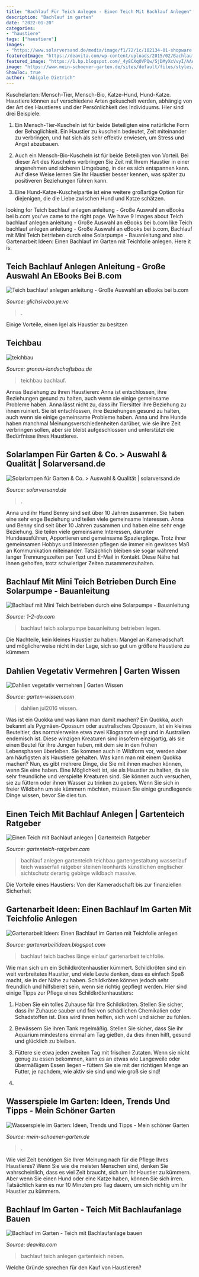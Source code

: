 ```yaml
---
title: "Bachlauf Für Teich Anlegen - Einen Teich Mit Bachlauf Anlegen"
description: "Bachlauf im garten"
date: "2022-01-20"
categories:
- "haustiere"
tags: ["haustiere"]
images:
- "https://www.solarversand.de/media/image/f1/72/1c/102134-01-shopware.jpg"
featuredImage: "https://deavita.com/wp-content/uploads/2015/02/Bachlauf-Garten-Teich-Lage-Wasserpflanzen.jpg"
featured_image: "https://1.bp.blogspot.com/_4y8CXqOVPQw/SjDMyXcVvyI/AAAAAAAAAgI/Zk9Fj4t7rZI/s400/Bachlauf-im-Garten-anlegen3-WF-GLWE-09.05.09+072.jpg"
image: "https://www.mein-schoener-garten.de/sites/default/files/styles/og_image/public/wasserspiel-teich-3758437-blp-msg.jpg?h=2394737d&amp;itok=QtaFkPsx"
ShowToc: true
author: "Abigale Dietrich"
---
```



Kuschelarten: Mensch-Tier, Mensch-Bio, Katze-Hund, Hund-Katze.
Haustiere können auf verschiedene Arten gekuschelt werden, abhängig von der Art des Haustieres und der Persönlichkeit des Individuums. Hier sind drei Beispiele:
1. Ein Mensch-Tier-Kuscheln ist für beide Beteiligten eine natürliche Form der Behaglichkeit. Ein Haustier zu kuscheln bedeutet, Zeit miteinander zu verbringen, und hat sich als sehr effektiv erwiesen, um Stress und Angst abzubauen.

2. Auch ein Mensch-Bio-Kuscheln ist für beide Beteiligten von Vorteil. Bei dieser Art des Kuschelns verbringen Sie Zeit mit Ihrem Haustier in einer angenehmen und sicheren Umgebung, in der es sich entspannen kann. Auf diese Weise lernen Sie Ihr Haustier besser kennen, was später zu positiveren Beziehungen führen kann.

3. Eine Hund-Katze-Kuschelpartie ist eine weitere großartige Option für diejenigen, die die Liebe zwischen Hund und Katze schätzen.

	

		
looking for Teich bachlauf anlegen anleitung - Große Auswahl an eBooks bei b.com you've came to the right page. We have 9 Images about Teich bachlauf anlegen anleitung - Große Auswahl an eBooks bei b.com like Teich bachlauf anlegen anleitung - Große Auswahl an eBooks bei b.com, Bachlauf mit Mini Teich betrieben durch eine Solarpumpe - Bauanleitung and also Gartenarbeit Ideen: Einen Bachlauf im Garten mit Teichfolie anlegen. Here it is:
		
    
## Teich Bachlauf Anlegen Anleitung - Große Auswahl An EBooks Bei B.com

<img loading=lazy src="http://deavita.com/wp-content/uploads/2015/04/teich-bachlauf-garten-anlegen-kies-boden-folie1.jpg" onerror="this.onerror=null;this.src='https://tse3.mm.bing.net/th?id=OIP.m3VGZpOBxcXCPs9y_DgAzQHaLY&amp;pid=15.1';" alt="Teich bachlauf anlegen anleitung - Große Auswahl an eBooks bei b.com">

_Source: glichsivebo.ye.vc_

>. 

	

Einige Vorteile, einen Igel als Haustier zu besitzen

    
## Teichbau

<img loading=lazy src="http://gronau-landschaftsbau.de/media/Bachlauf.jpg" onerror="this.onerror=null;this.src='https://tse3.mm.bing.net/th?id=OIP.2ziQ1VbJwynU9UovS9snYwHaGL&amp;pid=15.1';" alt="teichbau">

_Source: gronau-landschaftsbau.de_

>teichbau bachlauf. 

	

Annas Beziehung zu ihren Haustieren: Anna ist entschlossen, ihre Beziehungen gesund zu halten, auch wenn sie einige gemeinsame Probleme haben.
Anna lässt nicht zu, dass ihr Tiersitter ihre Beziehung zu ihnen ruiniert. Sie ist entschlossen, ihre Beziehungen gesund zu halten, auch wenn sie einige gemeinsame Probleme haben. Anna und ihre Hunde haben manchmal Meinungsverschiedenheiten darüber, wie sie ihre Zeit verbringen sollen, aber sie bleibt aufgeschlossen und unterstützt die Bedürfnisse ihres Haustieres.

    
## Solarlampen Für Garten &amp; Co. &gt; Auswahl &amp; Qualität | Solarversand.de

<img loading=lazy src="https://www.solarversand.de/media/image/f1/72/1c/102134-01-shopware.jpg" onerror="this.onerror=null;this.src='https://tse2.mm.bing.net/th?id=OIP.IJwKMx_641bLKtmQ8tbxDAHaHa&amp;pid=15.1';" alt="Solarlampen für Garten &amp; Co. &gt; Auswahl &amp; Qualität | solarversand.de">

_Source: solarversand.de_

>. 

	

Anna und ihr Hund Benny sind seit über 10 Jahren zusammen. Sie haben eine sehr enge Beziehung und teilen viele gemeinsame Interessen.
Anna und Benny sind seit über 10 Jahren zusammen und haben eine sehr enge Beziehung. Sie teilen viele gemeinsame Interessen, darunter Hundeausführen, Apportieren und gemeinsame Spaziergänge. Trotz ihrer gemeinsamen Hobbys und Interessen pflegen sie immer ein gewisses Maß an Kommunikation miteinander. Tatsächlich bleiben sie sogar während langer Trennungszeiten per Text und E-Mail in Kontakt. Diese Nähe hat ihnen geholfen, trotz schwieriger Zeiten zusammenzuhalten.

    
## Bachlauf Mit Mini Teich Betrieben Durch Eine Solarpumpe - Bauanleitung

<img loading=lazy src="https://diy.1-2-do.com/content/uploads/projectsteps/4/0/2/1/5/9/0/8dbe61cc59_800x600-BB.JPG" onerror="this.onerror=null;this.src='https://tse4.mm.bing.net/th?id=OIP.qWYK-MnNZJdywM59_A5hTQAAAA&amp;pid=15.1';" alt="Bachlauf mit Mini Teich betrieben durch eine Solarpumpe - Bauanleitung">

_Source: 1-2-do.com_

>bachlauf teich solarpumpe bauanleitung betrieben legen. 

	

Die Nachteile, kein kleines Haustier zu haben: Mangel an Kameradschaft und möglicherweise nicht in der Lage, sich so gut um größere Haustiere zu kümmern

    
## Dahlien Vegetativ Vermehren | Garten Wissen

<img loading=lazy src="https://www.garten-wissen.com/wp-content/uploads/2017/11/dahlien08_jul2016_b.jpg" onerror="this.onerror=null;this.src='https://tse4.mm.bing.net/th?id=OIP.9XF_-QWnwn2YlMfQEUsATwHaF3&amp;pid=15.1';" alt="Dahlien vegetativ vermehren | Garten Wissen">

_Source: garten-wissen.com_

>dahlien jul2016 wissen. 

	

Was ist ein Quokka und was kann man damit machen?
Ein Quokka, auch bekannt als Pygmäen-Opossum oder australisches Opossum, ist ein kleines Beuteltier, das normalerweise etwa zwei Kilogramm wiegt und in Australien endemisch ist. Diese winzigen Kreaturen sind insofern einzigartig, als sie einen Beutel für ihre Jungen haben, mit dem sie in den frühen Lebensphasen überleben. Sie kommen auch in Wildform vor, werden aber am häufigsten als Haustiere gehalten.
Was kann man mit einem Quokka machen? Nun, es gibt mehrere Dinge, die Sie mit ihnen machen können, wenn Sie eine haben. Eine Möglichkeit ist, sie als Haustier zu halten, da sie sehr freundliche und verspielte Kreaturen sind. Sie können auch versuchen, sie zu füttern oder ihnen Wasser zu trinken zu geben. Wenn Sie sich in freier Wildbahn um sie kümmern möchten, müssen Sie einige grundlegende Dinge wissen, bevor Sie dies tun.

    
## Einen Teich Mit Bachlauf Anlegen | Gartenteich Ratgeber

<img loading=lazy src="https://www.gartenteich-ratgeber.com/wp-content/uploads/2018/12/bachlauf-unnat.jpg" onerror="this.onerror=null;this.src='https://tse4.mm.bing.net/th?id=OIP.aRnbkNIBNVNCV8d3f8GOLAAAAA&amp;pid=15.1';" alt="Einen Teich mit Bachlauf anlegen | Gartenteich Ratgeber">

_Source: gartenteich-ratgeber.com_

>bachlauf anlegen gartenteich teichbau gartengestaltung wasserlauf teich wasserfall ratgeber steinen leonhards künstlichen englischer sichtschutz derartig gebirge wildbach massive. 

	

Die Vorteile eines Haustiers: Von der Kameradschaft bis zur finanziellen Sicherheit

    
## Gartenarbeit Ideen: Einen Bachlauf Im Garten Mit Teichfolie Anlegen

<img loading=lazy src="https://1.bp.blogspot.com/_4y8CXqOVPQw/SjDMyXcVvyI/AAAAAAAAAgI/Zk9Fj4t7rZI/s400/Bachlauf-im-Garten-anlegen3-WF-GLWE-09.05.09+072.jpg" onerror="this.onerror=null;this.src='https://tse4.mm.bing.net/th?id=OIP.PnwCg8VzpWqk1LJyRGME6wHaJ4&amp;pid=15.1';" alt="Gartenarbeit Ideen: Einen Bachlauf im Garten mit Teichfolie anlegen">

_Source: gartenarbeitideen.blogspot.com_

>bachlauf teich baches länge einlauf gartenarbeit teichfolie. 

	

Wie man sich um ein Schildkrötenhaustier kümmert.
Schildkröten sind ein weit verbreitetes Haustier, und viele Leute denken, dass es einfach Spaß macht, sie in der Nähe zu haben. Schildkröten können jedoch sehr freundlich und hilfsbereit sein, wenn sie richtig gepflegt werden. Hier sind einige Tipps zur Pflege eines Schildkrötenhaustiers:
1. Haben Sie ein tolles Zuhause für Ihre Schildkröten. Stellen Sie sicher, dass ihr Zuhause sauber und frei von schädlichen Chemikalien oder Schadstoffen ist. Dies wird ihnen helfen, sich wohl und sicher zu fühlen.

2. Bewässern Sie ihren Tank regelmäßig. Stellen Sie sicher, dass Sie ihr Aquarium mindestens einmal am Tag gießen, da dies ihnen hilft, gesund und glücklich zu bleiben.

3. Füttere sie etwa jeden zweiten Tag mit frischen Zutaten. Wenn sie nicht genug zu essen bekommen, kann es an etwas wie Langeweile oder übermäßigem Essen liegen – füttern Sie sie mit der richtigen Menge an Futter, je nachdem, wie aktiv sie sind und wie groß sie sind!

4.

    
## Wasserspiele Im Garten: Ideen, Trends Und Tipps - Mein Schöner Garten

<img loading=lazy src="https://www.mein-schoener-garten.de/sites/default/files/styles/og_image/public/wasserspiel-teich-3758437-blp-msg.jpg?h=2394737d&amp;itok=QtaFkPsx" onerror="this.onerror=null;this.src='https://tse4.mm.bing.net/th?id=OIP.z4KkPDSPxnNZgCNv7tKAGwHaD4&amp;pid=15.1';" alt="Wasserspiele im Garten: Ideen, Trends und Tipps - Mein schöner Garten">

_Source: mein-schoener-garten.de_

>. 

	

Wie viel Zeit benötigen Sie Ihrer Meinung nach für die Pflege Ihres Haustieres?
Wenn Sie wie die meisten Menschen sind, denken Sie wahrscheinlich, dass es viel Zeit braucht, sich um Ihr Haustier zu kümmern. Aber wenn Sie einen Hund oder eine Katze haben, können Sie sich irren. Tatsächlich kann es nur 10 Minuten pro Tag dauern, um sich richtig um Ihr Haustier zu kümmern.

    
## Bachlauf Im Garten - Teich Mit Bachlaufanlage Bauen

<img loading=lazy src="https://deavita.com/wp-content/uploads/2015/02/Bachlauf-Garten-Teich-Lage-Wasserpflanzen.jpg" onerror="this.onerror=null;this.src='https://tse3.mm.bing.net/th?id=OIP.xYFZDN4rc7svrmRqCAjqBAHaE6&amp;pid=15.1';" alt="Bachlauf im Garten - Teich mit Bachlaufanlage bauen">

_Source: deavita.com_

>bachlauf teich anlegen gartenteich neben. 

	

Welche Gründe sprechen für den Kauf von Haustieren?

